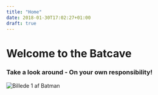 ```yaml
---
title: "Home"
date: 2018-01-30T17:02:27+01:00
draft: true
---
```


# Welcome to the Batcave

### Take a look around - On your own responsibility!

![Billede 1 af Batman](../imgs/batmans.jpg)